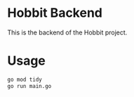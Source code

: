 # Hobbit Backend

This is the backend of the Hobbit project.

# Usage

```bash
go mod tidy
go run main.go
```
